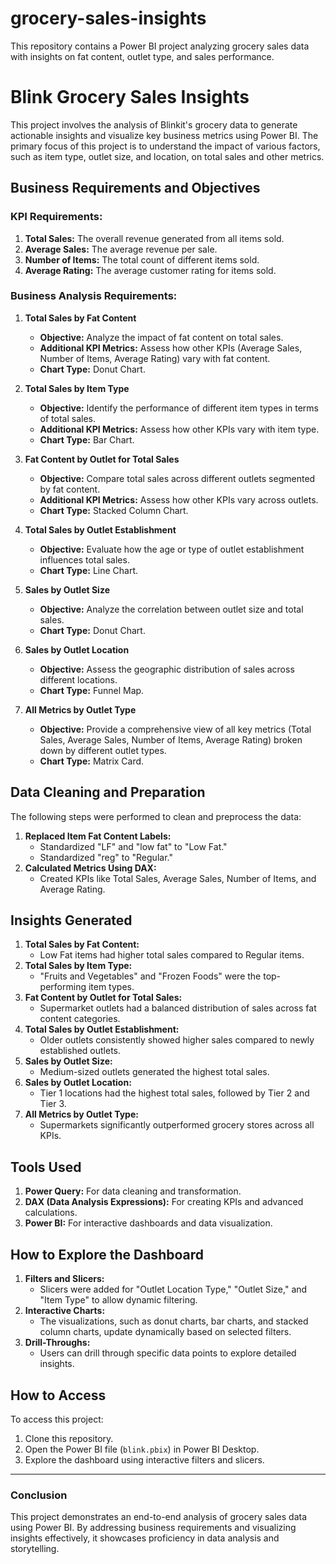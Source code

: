 # grocery-sales-insights
This repository contains a Power BI project analyzing grocery sales data with insights on fat content, outlet type, and sales performance.

# Blink Grocery Sales Insights

This project involves the analysis of Blinkit's grocery data to generate actionable insights and visualize key business metrics using Power BI. The primary focus of this project is to understand the impact of various factors, such as item type, outlet size, and location, on total sales and other metrics.

## Business Requirements and Objectives

### KPI Requirements:
1. **Total Sales:** The overall revenue generated from all items sold.
2. **Average Sales:** The average revenue per sale.
3. **Number of Items:** The total count of different items sold.
4. **Average Rating:** The average customer rating for items sold.

### Business Analysis Requirements:
1. **Total Sales by Fat Content**
   - **Objective:** Analyze the impact of fat content on total sales.
   - **Additional KPI Metrics:** Assess how other KPIs (Average Sales, Number of Items, Average Rating) vary with fat content.
   - **Chart Type:** Donut Chart.

2. **Total Sales by Item Type**
   - **Objective:** Identify the performance of different item types in terms of total sales.
   - **Additional KPI Metrics:** Assess how other KPIs vary with item type.
   - **Chart Type:** Bar Chart.

3. **Fat Content by Outlet for Total Sales**
   - **Objective:** Compare total sales across different outlets segmented by fat content.
   - **Additional KPI Metrics:** Assess how other KPIs vary across outlets.
   - **Chart Type:** Stacked Column Chart.

4. **Total Sales by Outlet Establishment**
   - **Objective:** Evaluate how the age or type of outlet establishment influences total sales.
   - **Chart Type:** Line Chart.

5. **Sales by Outlet Size**
   - **Objective:** Analyze the correlation between outlet size and total sales.
   - **Chart Type:** Donut Chart.

6. **Sales by Outlet Location**
   - **Objective:** Assess the geographic distribution of sales across different locations.
   - **Chart Type:** Funnel Map.

7. **All Metrics by Outlet Type**
   - **Objective:** Provide a comprehensive view of all key metrics (Total Sales, Average Sales, Number of Items, Average Rating) broken down by different outlet types.
   - **Chart Type:** Matrix Card.

## Data Cleaning and Preparation

The following steps were performed to clean and preprocess the data:
1. **Replaced Item Fat Content Labels:**
   - Standardized "LF" and "low fat" to "Low Fat."
   - Standardized "reg" to "Regular."
2. **Calculated Metrics Using DAX:**
   - Created KPIs like Total Sales, Average Sales, Number of Items, and Average Rating.

## Insights Generated

1. **Total Sales by Fat Content:**
   - Low Fat items had higher total sales compared to Regular items.
2. **Total Sales by Item Type:**
   - "Fruits and Vegetables" and "Frozen Foods" were the top-performing item types.
3. **Fat Content by Outlet for Total Sales:**
   - Supermarket outlets had a balanced distribution of sales across fat content categories.
4. **Total Sales by Outlet Establishment:**
   - Older outlets consistently showed higher sales compared to newly established outlets.
5. **Sales by Outlet Size:**
   - Medium-sized outlets generated the highest total sales.
6. **Sales by Outlet Location:**
   - Tier 1 locations had the highest total sales, followed by Tier 2 and Tier 3.
7. **All Metrics by Outlet Type:**
   - Supermarkets significantly outperformed grocery stores across all KPIs.

## Tools Used
1. **Power Query:** For data cleaning and transformation.
2. **DAX (Data Analysis Expressions):** For creating KPIs and advanced calculations.
3. **Power BI:** For interactive dashboards and data visualization.

## How to Explore the Dashboard
1. **Filters and Slicers:**
   - Slicers were added for "Outlet Location Type," "Outlet Size," and "Item Type" to allow dynamic filtering.
2. **Interactive Charts:**
   - The visualizations, such as donut charts, bar charts, and stacked column charts, update dynamically based on selected filters.
3. **Drill-Throughs:**
   - Users can drill through specific data points to explore detailed insights.

## How to Access
To access this project:
1. Clone this repository.
2. Open the Power BI file (`blink.pbix`) in Power BI Desktop.
3. Explore the dashboard using interactive filters and slicers.

---

### Conclusion
This project demonstrates an end-to-end analysis of grocery sales data using Power BI. By addressing business requirements and visualizing insights effectively, it showcases proficiency in data analysis and storytelling.

